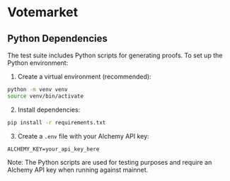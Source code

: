 # Votemarket

## Python Dependencies

The test suite includes Python scripts for generating proofs. To set up the Python environment:

1. Create a virtual environment (recommended):

```bash
python -m venv venv
source venv/bin/activate
```

2. Install dependencies:

```bash
pip install -r requirements.txt
```

3. Create a `.env` file with your Alchemy API key:

```
ALCHEMY_KEY=your_api_key_here
```

Note: The Python scripts are used for testing purposes and require an Alchemy API key when running against mainnet.
